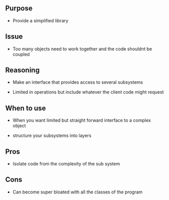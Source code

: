 ## Purpose

* Provide a simplified library

## Issue

* Too many objects need to work together and the code shouldnt be coupled

## Reasoning

* Make an interface that provides access to several subsystems

* Limited in operations but include whatever the client code might request

## When to use

* When you want limited but straight forward interface to a complex object

* structure your subsystems into layers

## Pros

* Isolate code from the complexity of the sub system

## Cons

* Can become super bloated with all the classes of the program